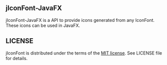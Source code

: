 ## jIconFont-JavaFX

jIconFont-JavaFX is a API to provide icons generated from any IconFont. These icons can be used in JavaFX.

## LICENSE
jIconFont is distributed under the terms of the [MIT license](http://opensource.org/licenses/mit-license.html). See LICENSE file for details.


